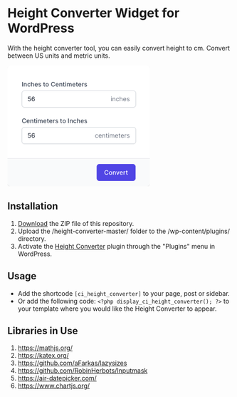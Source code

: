 # Height Converter Widget for WordPress

With the height converter tool, you can easily convert height to cm. Convert between US units and metric units.

![Height Converter Input Form](/assets/images/screenshot-1.png "Height Converter Input Form")

## Installation

1. [Download](https://github.com/pub-calculator-io/height-converter/archive/refs/heads/master.zip) the ZIP file of this repository.
2. Upload the /height-converter-master/ folder to the /wp-content/plugins/ directory.
3. Activate the [Height Converter](https://www.calculator.io/height-converter/ "Height Converter Homepage") plugin through the "Plugins" menu in WordPress.

## Usage
* Add the shortcode `[ci_height_converter]` to your page, post or sidebar.
* Or add the following code: `<?php display_ci_height_converter(); ?>` to your template where you would like the Height Converter to appear.

## Libraries in Use
1. https://mathjs.org/
2. https://katex.org/
3. https://github.com/aFarkas/lazysizes
4. https://github.com/RobinHerbots/Inputmask
5. https://air-datepicker.com/
6. https://www.chartjs.org/
